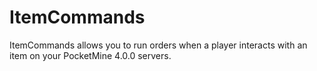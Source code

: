 # ItemCommands
ItemCommands allows you to run orders when a player interacts with an item on your PocketMine 4.0.0 servers.
